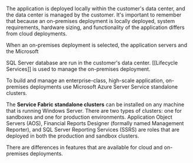 The application is deployed locally within the customer's data center, and the data center is managed by the customer. It's important to remember that because an on-premises deployment is locally deployed, system requirements, hardware sizing, and functionality of the application differs from cloud deployments.

When an on-premises deployment is selected, the application servers and the Microsoft 

SQL Server database are run in the customer's data center.
[[Lifecycle Services]] is used to manage the on-premises deployment.

To build and manage an enterprise-class, high-scale application, on-premises deployments use Microsoft Azure Server Service standalone clusters.

The **Service Fabric standalone clusters** can be installed on any machine that is running Windows Server. There are two types of clusters: one for sandboxes and one for production environments. Application Object Servers (AOS), Financial Reports Designer (formally named Management Reporter), and SQL Server Reporting Services (SSRS) are roles that are deployed in both the production and sandbox clusters.

There are differences in features that are available for cloud and on-premises deployments.
